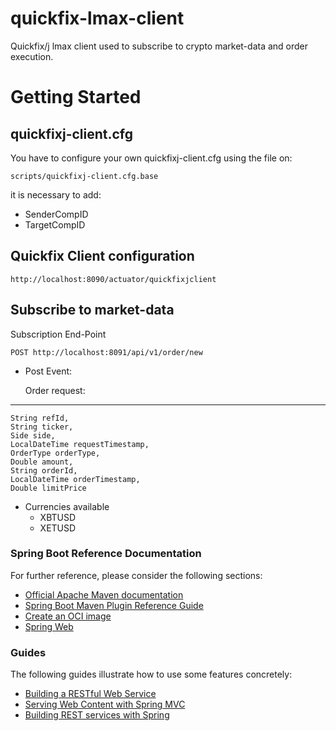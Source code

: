 # quickfix-lmax-client
Quickfix/j lmax client used to subscribe to crypto market-data and order execution.

# Getting Started

## quickfixj-client.cfg

You have to configure your own quickfixj-client.cfg using the file on:
  
    scripts/quickfixj-client.cfg.base 

it is necessary to add:
* SenderCompID
* TargetCompID

## Quickfix Client configuration

    http://localhost:8090/actuator/quickfixjclient

## Subscribe to market-data

Subscription End-Point

    POST http://localhost:8091/api/v1/order/new

* Post Event:
    
    Order request:

---
    String refId,
    String ticker,
    Side side,
    LocalDateTime requestTimestamp,
    OrderType orderType,
    Double amount,
    String orderId,
    LocalDateTime orderTimestamp,
    Double limitPrice

* Currencies available
    - XBTUSD
    - XETUSD
  
### Spring Boot Reference Documentation

For further reference, please consider the following sections:

* [Official Apache Maven documentation](https://maven.apache.org/guides/index.html)
* [Spring Boot Maven Plugin Reference Guide](https://docs.spring.io/spring-boot/docs/2.7.1/maven-plugin/reference/html/)
* [Create an OCI image](https://docs.spring.io/spring-boot/docs/2.7.1/maven-plugin/reference/html/#build-image)
* [Spring Web](https://docs.spring.io/spring-boot/docs/2.7.1/reference/htmlsingle/#web)

### Guides

The following guides illustrate how to use some features concretely:

* [Building a RESTful Web Service](https://spring.io/guides/gs/rest-service/)
* [Serving Web Content with Spring MVC](https://spring.io/guides/gs/serving-web-content/)
* [Building REST services with Spring](https://spring.io/guides/tutorials/rest/)

